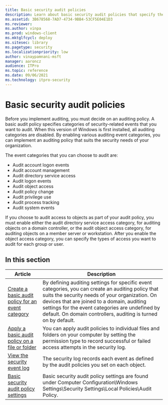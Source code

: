 ```yaml
---
title: Basic security audit policies
description: Learn about basic security audit policies that specify the categories of security-related events that you want to audit for the needs of your organization.
ms.assetid: 3B678568-7AD7-4734-9BB4-53CF5E04E1D3
ms.reviewer:
ms.author: vinpa
ms.prod: windows-client
ms.mktglfcycl: deploy
ms.sitesec: library
ms.pagetype: security
ms.localizationpriority: low
author: vinaypamnani-msft
manager: aaroncz
audience: ITPro
ms.topic: reference
ms.date: 09/06/2021
ms.technology: itpro-security
---
```


# Basic security audit policies


Before you implement auditing, you must decide on an auditing policy. A basic audit policy specifies categories of security-related events that you want to audit. When this version of Windows is first installed, all auditing categories are disabled. By enabling various auditing event categories, you can implement an auditing policy that suits the security needs of your organization.

The event categories that you can choose to audit are:

-   Audit account logon events
-   Audit account management
-   Audit directory service access
-   Audit logon events
-   Audit object access
-   Audit policy change
-   Audit privilege use
-   Audit process tracking
-   Audit system events

If you choose to audit access to objects as part of your audit policy, you must enable either the audit directory service access category, for auditing objects on a domain controller, or the audit object access category, for auditing objects on a member server or workstation. After you enable the object access category, you can specify the types of access you want to audit for each group or user.

## In this section

| Article | Description |
| - | - |
| [Create a basic audit policy for an event category](create-a-basic-audit-policy-settings-for-an-event-category.md) | By defining auditing settings for specific event categories, you can create an auditing policy that suits the security needs of your organization. On devices that are joined to a domain, auditing settings for the event categories are undefined by default. On domain controllers, auditing is turned on by default. |
| [Apply a basic audit policy on a file or folder](apply-a-basic-audit-policy-on-a-file-or-folder.md) | You can apply audit policies to individual files and folders on your computer by setting the permission type to record successful or failed access attempts in the security log. |
| [View the security event log](view-the-security-event-log.md) | The security log records each event as defined by the audit policies you set on each object.|
| [Basic security audit policy settings](basic-security-audit-policy-settings.md) | Basic security audit policy settings are found under Computer Configuration\Windows Settings\Security Settings\Local Policies\Audit Policy.|


